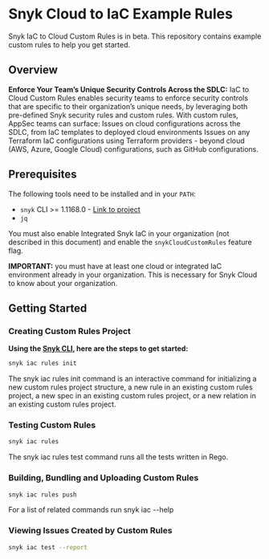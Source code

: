 # Snyk Cloud to IaC Example Rules
Snyk IaC to Cloud Custom Rules is in beta. This repository contains example custom rules to help you get started.

## Overview

**Enforce Your Team’s Unique Security Controls Across the SDLC:**
IaC to Cloud Custom Rules enables security teams to enforce security controls that are specific to their organization’s unique needs, by leveraging both pre-defined Snyk security rules and custom rules. With custom rules, AppSec teams can surface:
Issues on cloud configurations across the SDLC, from IaC templates to deployed cloud environments
Issues on any Terraform IaC configurations using Terraform providers - beyond cloud (AWS, Azure, Google Cloud) configurations, such as GitHub configurations.

## Prerequisites

The following tools need to be installed and in your `PATH`:

* `snyk` CLI >= 1.1168.0 - [Link to project](https://github.com/snyk/cli)
* `jq`

You must also enable Integrated Snyk IaC in your organization (not described in
this document) and enable the `snykCloudCustomRules` feature flag.

**IMPORTANT:** you must have at least one cloud or integrated IaC environment
already in your organization. This is necessary for Snyk Cloud to know about
your organization.

## Getting Started

### Creating Custom Rules Project

**Using the [Snyk CLI]([url](https://docs.snyk.io/snyk-cli)), here are the steps to get started:**

```sh
snyk iac rules init
```
The snyk iac rules init command is an interactive command for initializing a new custom rules project structure, a new rule in an existing custom rules project, a new spec in an existing custom rules project, or a new relation in an existing custom rules project.


### Testing Custom Rules

```sh
snyk iac rules
```
The snyk iac rules test command runs all the tests written in Rego.

### Building, Bundling and Uploading Custom Rules

```sh
snyk iac rules push
```
For a list of related commands run snyk iac --help

### Viewing Issues Created by Custom Rules

```sh
snyk iac test --report
```
